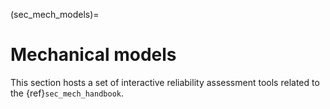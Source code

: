 <!--- Copyright (C) Matrisk GmbH 2022 -->

(sec_mech_models)=
# Mechanical models

This section hosts a set of interactive reliability assessment tools related to the {ref}`sec_mech_handbook`.

```{tableofcontents}
```